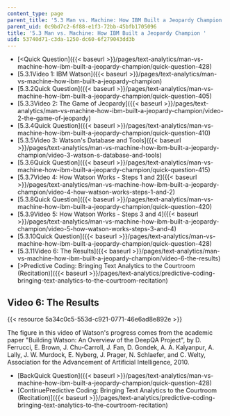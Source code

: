```yaml
---
content_type: page
parent_title: '5.3 Man vs. Machine: How IBM Built a Jeopardy Champion '
parent_uid: 0c9bd7c2-6f88-e1f3-72bb-45bfb1705096
title: '5.3 Man vs. Machine: How IBM Built a Jeopardy Champion '
uid: 53740d71-c3da-1250-dc60-6f279043dd3b
---
```


*   [\<Quick Question]({{< baseurl >}}/pages/text-analytics/man-vs-machine-how-ibm-built-a-jeopardy-champion/quick-question-428)
*   [5.3.1Video 1: IBM Watson]({{< baseurl >}}/pages/text-analytics/man-vs-machine-how-ibm-built-a-jeopardy-champion)
*   [5.3.2Quick Question]({{< baseurl >}}/pages/text-analytics/man-vs-machine-how-ibm-built-a-jeopardy-champion/quick-question-405)
*   [5.3.3Video 2: The Game of Jeopardy]({{< baseurl >}}/pages/text-analytics/man-vs-machine-how-ibm-built-a-jeopardy-champion/video-2-the-game-of-jeopardy)
*   [5.3.4Quick Question]({{< baseurl >}}/pages/text-analytics/man-vs-machine-how-ibm-built-a-jeopardy-champion/quick-question-410)
*   [5.3.5Video 3: Watson's Database and Tools]({{< baseurl >}}/pages/text-analytics/man-vs-machine-how-ibm-built-a-jeopardy-champion/video-3-watson-s-database-and-tools)
*   [5.3.6Quick Question]({{< baseurl >}}/pages/text-analytics/man-vs-machine-how-ibm-built-a-jeopardy-champion/quick-question-415)
*   [5.3.7Video 4: How Watson Works - Steps 1 and 2]({{< baseurl >}}/pages/text-analytics/man-vs-machine-how-ibm-built-a-jeopardy-champion/video-4-how-watson-works-steps-1-and-2)
*   [5.3.8Quick Question]({{< baseurl >}}/pages/text-analytics/man-vs-machine-how-ibm-built-a-jeopardy-champion/quick-question-420)
*   [5.3.9Video 5: How Watson Works - Steps 3 and 4]({{< baseurl >}}/pages/text-analytics/man-vs-machine-how-ibm-built-a-jeopardy-champion/video-5-how-watson-works-steps-3-and-4)
*   [5.3.10Quick Question]({{< baseurl >}}/pages/text-analytics/man-vs-machine-how-ibm-built-a-jeopardy-champion/quick-question-428)
*   [5.3.11Video 6: The Results]({{< baseurl >}}/pages/text-analytics/man-vs-machine-how-ibm-built-a-jeopardy-champion/video-6-the-results)
*   [\>Predictive Coding: Bringing Text Analytics to the Courtroom (Recitation)]({{< baseurl >}}/pages/text-analytics/predictive-coding-bringing-text-analytics-to-the-courtroom-recitation)

Video 6: The Results
--------------------

{{< resource 5a34c0c5-553d-c921-0771-46e6ad8e892e >}}

The figure in this video of Watson's progress comes from the academic paper "Building Watson: An Overview of the DeepQA Project", by D. Ferrucci, E. Brown, J. Chu-Carroll, J. Fan, D. Gondek, A. A. Kalyanpur, A. Lally, J. W. Murdock, E. Nyberg, J. Prager, N. Schlaefer, and C. Welty, Association for the Advancement of Artificial Intelligence, 2010.

*   [BackQuick Question]({{< baseurl >}}/pages/text-analytics/man-vs-machine-how-ibm-built-a-jeopardy-champion/quick-question-428)
*   [ContinuePredictive Coding: Bringing Text Analytics to the Courtroom (Recitation)]({{< baseurl >}}/pages/text-analytics/predictive-coding-bringing-text-analytics-to-the-courtroom-recitation)